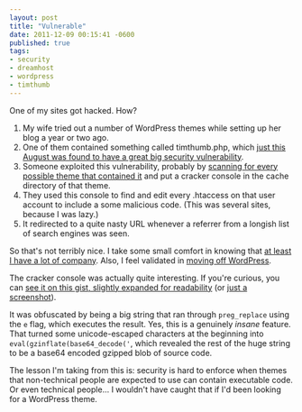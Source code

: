 ```yaml
---
layout: post
title: "Vulnerable"
date: 2011-12-09 00:15:41 -0600
published: true
tags:
- security
- dreamhost
- wordpress
- timthumb
---
```

One of my sites got hacked. How?

1. My wife tried out a number of WordPress themes while setting up her blog a year or two ago.
2. One of them contained something called timthumb.php, which [just this August was found to have a great big security vulnerability][timthumb].
3. Someone exploited this vulnerability, probably by [scanning for every possible theme that contained it][scan] and put a cracker console in the cache directory of that theme.
4. They used this console to find and edit every .htaccess on that user account to include a some malicious code. (This was several sites, because I was lazy.)
5. It redirected to a quite nasty URL whenever a referrer from a longish list of search engines was seen.

So that's not terribly nice. I take some small comfort in knowing that [at least I have a lot of company][extent]. Also, I feel validated in [moving off WordPress][jekyll].

The cracker console was actually quite interesting. If you're curious, you can [see it on this gist, slightly expanded for readability][console-gist] (or [just a screenshot][console-screen]).

It was obfuscated by being a big string that ran through `preg_replace` using the `e` flag, which executes the result. Yes, this is a genuinely _insane_ feature. That turned some unicode-escaped characters at the beginning into `eval(gzinflate(base64_decode('`, which revealed the rest of the huge string to be a base64 encoded gzipped blob of source code.

The lesson I'm taking from this is: security is hard to enforce when themes that non-technical people are expected to use can contain executable code. Or even technical people... I wouldn't have caught that if I'd been looking for a WordPress theme.

[timthumb]: http://blog.sucuri.net/2011/08/timthumb-php-security-vulnerability-just-the-tip-of-the-iceberg.html
[scan]: http://www.planetmike.com/2011/09/09/timthumb-php-vulnerability-scans/
[extent]: http://blog.sucuri.net/2011/10/timthumb-php-mass-infection-aftermath-part-i.html
[jekyll]: http://davidlynch.org/blog/2011/10/jekyll/
[console-gist]: https://gist.github.com/1450516
[console-screen]: http://fc03.deviantart.net/fs71/f/2011/342/8/a/haxxor_by_kemayo-d4iki5x.png